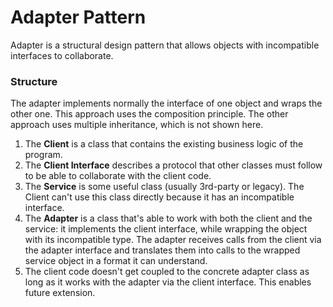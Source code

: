# Adapter Pattern

Adapter is a structural design pattern that allows objects with incompatible interfaces to collaborate.

### Structure

The adapter implements normally the interface of one object and wraps the other one. This approach uses the composition principle. The other approach uses multiple inheritance, which is not shown here.



1. The __Client__ is a class that contains the existing business logic of the program.
2. The __Client Interface__ describes a protocol that other classes must follow to be able to collaborate with the client code.
3. The __Service__ is some useful class (usually 3rd-party or legacy). The Client can't use this class directly because it has an incompatible interface.
4. The __Adapter__ is a class that's able to work with both the client and the service: it implements the client interface, while wrapping the object with its incompatible type. The adapter receives calls from the client via the adapter interface and translates them into calls to the wrapped service object in a format it can understand.
5. The client code doesn't get coupled to the concrete adapter class as long as it works with the adapter via the client interface. This enables future extension.
